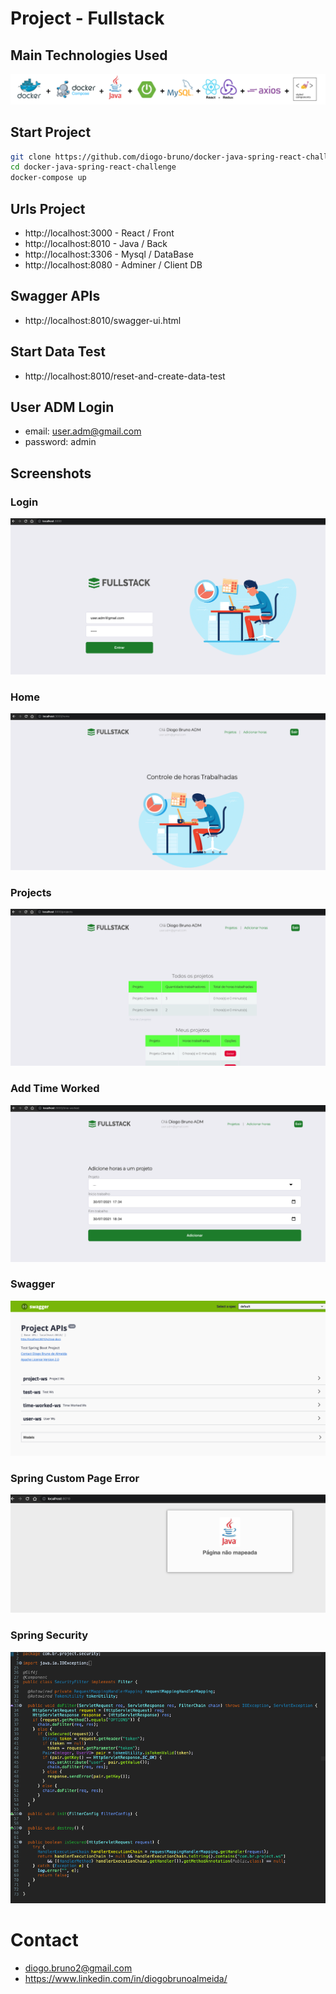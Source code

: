 # Project - Fullstack

## Main Technologies Used

<img src="./screenshots/tecnologias.png" />

## Start Project

```bash
git clone https://github.com/diogo-bruno/docker-java-spring-react-challenge.git
cd docker-java-spring-react-challenge
docker-compose up
```

## Urls Project

- http://localhost:3000 - React / Front
- http://localhost:8010 - Java / Back
- http://localhost:3306 - Mysql / DataBase
- http://localhost:8080 - Adminer / Client DB

## Swagger APIs

- http://localhost:8010/swagger-ui.html

## Start Data Test

- http://localhost:8010/reset-and-create-data-test

## User ADM Login

- email: user.adm@gmail.com
- password: admin

## Screenshots

### Login

<img src="./screenshots/login.png" />

### Home

<img src="./screenshots/home.png" />

### Projects

<img src="./screenshots/projects.png" />

### Add Time Worked

<img src="./screenshots/time-worked.png" />

### Swagger

<img src="./screenshots/swagger.png" />

### Spring Custom Page Error

<img src="./screenshots/custom-page-error.png" />

### Spring Security

<img src="./screenshots/spring-security.png" />

# Contact
- diogo.bruno2@gmail.com
- https://www.linkedin.com/in/diogobrunoalmeida/